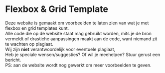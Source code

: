 # Flexbox & Grid Template
Deze website is gemaakt om voorbeelden te laten zien van wat je met flexbox en grid templates kunt.<br>
Alle code die op de website staat mag gebruikt worden, mits je de bron vermeldt of drastiche aanpassingen maakt aan de code, want niemand zit te wachten op plagiaat.<br>
Wij zijn <b>niet</b> verantwoordelijk voor eventuele plagiaat,<br>
Heb je speciale wensen/suggesties? Of wil je meehelpen? Stuur gerust een bericht.<br>
PS: aan de website wordt nog gewerkt om meer voorbeelden te geven.<br>

